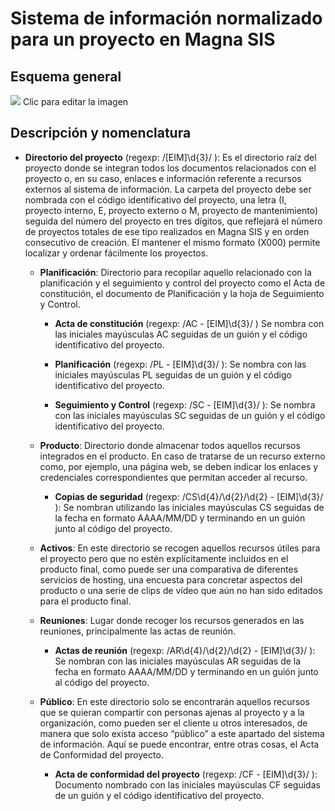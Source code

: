 # Sistema de información normalizado para un proyecto en Magna SIS


## Esquema general

[![](https://docs.google.com/drawings/d/1cWFzESKB95219659yr3Jx4KYYPJC-pm0JPzU88oEeoM/pub?w=962&h=450)](https://docs.google.com/drawings/d/1cWFzESKB95219659yr3Jx4KYYPJC-pm0JPzU88oEeoM/edit?usp=sharing)
Clic para editar la imagen

## Descripción y nomenclatura

* **Directorio del proyecto** (regexp: /[EIM]\d{3}/ ):
Es el directorio raíz del proyecto donde se integran todos los documentos relacionados con el proyecto o, en su caso, enlaces e información referente a recursos externos al sistema de información. La carpeta del proyecto debe ser nombrada con el código identificativo del proyecto, una letra (I, proyecto interno, E, proyecto externo o M, proyecto de mantenimiento) seguida del número del proyecto en tres dígitos, que reflejará el número de proyectos totales de ese tipo realizados en Magna SIS y en orden consecutivo de creación. El mantener el mismo formato (X000) permite localizar y ordenar fácilmente los proyectos.

  * **Planificación**:
Directorio para recopilar aquello relacionado con la planificación y el seguimiento y control del proyecto como el Acta de constitución, el documento de Planificación y la hoja de Seguimiento y Control.

    * **Acta de constitución** (regexp: /AC - [EIM]\d{3}/ )
Se nombra con las iniciales mayúsculas AC seguidas de un guión y el código identificativo del proyecto.

    * **Planificación** (regexp: /PL - [EIM]\d{3}/ ):
Se nombra con las iniciales mayúsculas PL seguidas de un guión y el código identificativo del proyecto.

    * **Seguimiento y Control** (regexp: /SC - [EIM]\d{3}/ ):
Se nombra con las iniciales mayúsculas SC seguidas de un guión y el código identificativo del proyecto.

  * **Producto**:
Directorio donde almacenar todos aquellos recursos integrados en el producto. En caso de tratarse de un recurso externo como, por ejemplo, una página web, se deben indicar los enlaces y credenciales correspondientes que permitan acceder al recurso.

    * **Copias de seguridad** (regexp: /CS\d{4}/\d{2}/\d{2} - [EIM]\d{3}/ ): 
Se nombran utilizando las iniciales mayúsculas CS seguidas de la fecha en formato AAAA/MM/DD y terminando en un guión junto al código del proyecto.

  * **Activos**:
En este directorio se recogen aquellos recursos útiles para el proyecto pero que no estén explícitamente incluidos en el producto final, como puede ser una comparativa de diferentes servicios de hosting, una encuesta para concretar aspectos del producto o una serie de clips de vídeo que aún no han sido editados para el producto final.

  * **Reuniones**:
Lugar donde recoger los recursos generados en las reuniones, principalmente las actas de reunión.

    * **Actas de reunión** (regexp: /AR\d{4}/\d{2}/\d{2} - [EIM]\d{3}/ ):
Se nombran con las iniciales mayúsculas AR seguidas de la fecha en formato AAAA/MM/DD y terminando en un guión junto al código del proyecto.

  * **Público**:
En este directorio solo se encontrarán aquellos recursos que se quieran compartir con personas ajenas al proyecto y a la organización, como pueden ser el cliente u otros interesados, de manera que solo exista acceso “público” a este apartado del sistema de información. Aquí se puede encontrar, entre otras cosas, el Acta de Conformidad del proyecto.

    * **Acta de conformidad del proyecto** (regexp: /CF - [EIM]\d{3}/ ):
Documento nombrado con las iniciales mayúsculas CF seguidas de un guión y el código identificativo del proyecto.







